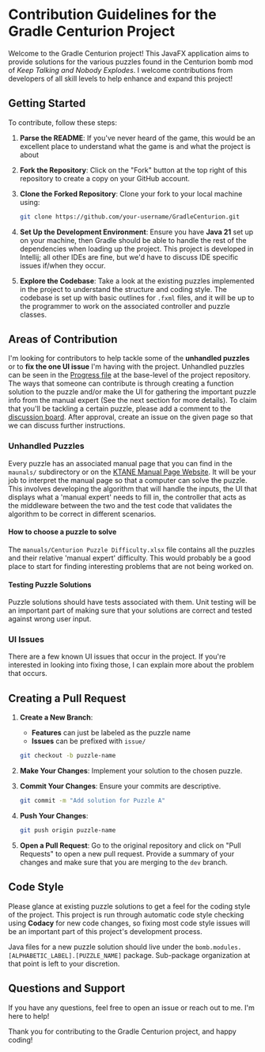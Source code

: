 # Contribution Guidelines for the Gradle Centurion Project

Welcome to the Gradle Centurion project! This JavaFX application aims to provide solutions for the various puzzles
found in the Centurion bomb mod of *Keep Talking and Nobody Explodes*. I welcome contributions from developers of all
skill levels to help enhance and expand this project!

## Getting Started

To contribute, follow these steps:

1. **Parse the README**: If you've never heard of the game, this would be an excellent place to understand what the
game is and what the project is about

2. **Fork the Repository**: Click on the "Fork" button at the top right of this repository to create a copy on your
GitHub account.

3. **Clone the Forked Repository**: Clone your fork to your local machine using:

   ```bash
   git clone https://github.com/your-username/GradleCenturion.git
   ```

4. **Set Up the Development Environment**: Ensure you have **Java 21** set up on your machine, then Gradle should be
able to handle the rest of the dependencies when loading up the project. This project is developed in Intellij; all
other IDEs are fine, but we'd have to discuss IDE specific issues if/when they occur.

5. **Explore the Codebase**: Take a look at the existing puzzles implemented in the project to understand the
structure and coding style. The codebase is set up with basic outlines for `.fxml` files, and it will be up to the
programmer to work on the associated controller and puzzle classes.

## Areas of Contribution

I'm looking for contributors to help tackle some of the **unhandled puzzles** or to **fix the one UI issue**
I'm having with the project. Unhandled puzzles can be seen in the [Progress file](Progress.md) at the base-level of the
project repository. The ways that someone can contribute is through creating a function solution to the puzzle and/or
make the UI for gathering the important puzzle info from the manual expert (See the next section for more details).
To claim that you'll be tackling a certain puzzle, please add a comment to the
[discussion board](https://github.com/Ultraviolet-Ninja/GradleCenturion/discussions/134). After approval, create an issue
on the given page so that we can discuss further instructions.

### Unhandled Puzzles

Every puzzle has an associated manual page that you can find in the `maunals/` subdirectory or on the
[KTANE Manual Page Website](https://ktane.timwi.de/). It will be your job to interpret the manual page so that a
computer can solve the puzzle. This involves developing the algorithm that will handle the inputs, the UI that displays
what a 'manual expert' needs to fill in, the controller that acts as the middleware between the two and the test code
that validates the algorithm to be correct in different scenarios.

#### How to choose a puzzle to solve

The `manuals/Centurion Puzzle Difficulty.xlsx` file contains all the puzzles and their relative 'manual expert'
difficulty. This would probably be a good place to start for finding interesting problems that are not being worked on.

#### Testing Puzzle Solutions

Puzzle solutions should have tests associated with them. Unit testing will be an important part of making sure that
your solutions are correct and tested against wrong user input.

### UI Issues

There are a few known UI issues that occur in the project. If you're interested in looking into fixing those,
I can explain more about the problem that occurs.

## Creating a Pull Request

1. **Create a New Branch**:

   - **Features** can just be labeled as the puzzle name
   - **Issues** can be prefixed with `issue/`

   ```bash
   git checkout -b puzzle-name
   ```

2. **Make Your Changes**: Implement your solution to the chosen puzzle.

3. **Commit Your Changes**: Ensure your commits are descriptive.

   ```bash
   git commit -m "Add solution for Puzzle A"
   ```

4. **Push Your Changes**:

   ```bash
   git push origin puzzle-name
   ```

5. **Open a Pull Request**: Go to the original repository and click on "Pull Requests" to open a new pull request.
Provide a summary of your changes and make sure that you are merging to the `dev` branch.

## Code Style

Please glance at existing puzzle solutions to get a feel for the coding style of the project. This project is run
through automatic code style checking using **Codacy** for new code changes, so fixing most code style issues will
be an important part of this project's development process.

Java files for a new puzzle solution should live under the `bomb.modules.[ALPHABETIC_LABEL].[PUZZLE_NAME]` package.
Sub-package organization at that point is left to your discretion.

## Questions and Support

If you have any questions, feel free to open an issue or reach out to me. I'm here to help!

Thank you for contributing to the Gradle Centurion project, and happy coding!
